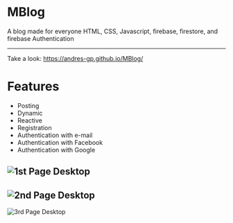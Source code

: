 # MBlog
A blog made for everyone HTML, CSS, Javascript, firebase, firestore, and firebase Authentication

---

Take a look: https://andres-gp.github.io/MBlog/

# Features
 - Posting
 - Dynamic
 - Reactive
 - Registration
 - Authentication with e-mail
 - Authentication with Facebook
 - Authentication with Google

![1st Page Desktop](https://user-images.githubusercontent.com/81189565/130305274-f8764c1a-f765-4678-ae66-a94792bcc0c9.png)
---
![2nd Page Desktop](https://user-images.githubusercontent.com/81189565/130305277-7fc71bea-2ae1-4a7e-818a-f8c94bc87495.png)
---
![3rd Page Desktop](https://user-images.githubusercontent.com/81189565/130305284-c5a3fe8f-5c9a-4943-92ba-32760fefa10e.png)

